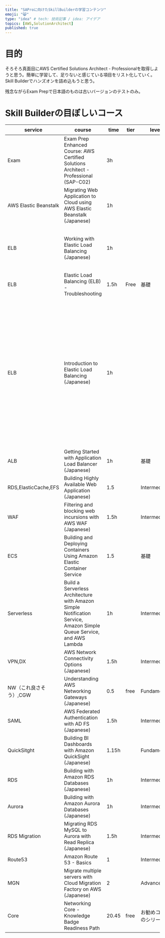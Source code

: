 ```yaml
---
title: "SAProに向けたSkillBuilderの学習コンテンツ"
emoji: "😸"
type: "idea" # tech: 技術記事 / idea: アイデア
topics: [AWS,SolutionArchitect]
published: true
---
```


# 目的
そろそろ真面目にAWS Certified Solutions Architect - Professionalを取得しようと思う。簡単に学習して、足りないと感じている項目をリスト化していく。Skill Builderでハンズオンを詰め込もうと思う。

残念ながらExam Prepで日本語のものは古いバージョンのテストのみ。

# Skill Builderの目ぼしいコース
|service|course|time|tier|level|補足|
| ---- |----|----|----|----|----|
|Exam|Exam Prep Enhanced Course: AWS Certified Solutions Architect - Professional (SAP-C02) |3h||||
|AWS Elastic Beanstalk|Migrating Web Application to Cloud using AWS Elastic Beanstalk (Japanese)|1h||||
|ELB|Working with Elastic Load Balancing (Japanese) |1h|||生きている。簡単すぎる|
|ELB|Elastic Load Balancing (ELB) - Troubleshooting |1.5h|Free|基礎||
|ELB|Introduction to Elastic Load Balancing (Japanese)|1h|||ラボは現在メンテナンス中です。後でもう一度試すか、別のラボを選択してください。
|ALB|Getting Started with Application Load Balancer (Japanese)|1h||基礎||
|RDS,ElasticCache,EFS|Building Highly Available Web Application (Japanese)|1.5||Intermediate||
|WAF|Filtering and blocking web incursions with AWS WAF (Japanese)|1.5h||Intermediate|
|ECS|Building and Deploying Containers Using Amazon Elastic Container Service |1.5||基礎|
|Serverless|Build a Serverless Architecture with Amazon Simple Notification Service, Amazon Simple Queue Service, and AWS Lambda|1h||Intermediate|
|VPN,DX|AWS Network Connectivity Options (Japanese)|1.5h||Intermediate|
|NW（これ良さそう）,CGW|Understanding AWS Networking Gateways (Japanese) |0.5|free|Fundamental|
|SAML|AWS Federated Authentication with AD FS (Japanese)|1.5h||Intermediate|
|QuickSitght|Building BI Dashboards with Amazon QuickSight (Japanese)|1.15h||Fundamental|
|RDS|Building with Amazon RDS Databases (Japanese)|1h||Intermediate|
|Aurora|Building with Amazon Aurora Databases (Japanese)|1h||Intermediate|
|RDS Migration|Migrating RDS MySQL to Aurora with Read Replica (Japanese)|1.5h||Intermediate|
|Route53|Amazon Route 53 - Basics|1||Intermediate|
|MGN|Migrate multiple servers with Cloud Migration Factory on AWS (Japanese)|2||Advanced|
|Core|Networking Core - Knowledge Badge Readiness Path|20.45|free|お勧めコースのシリーズだ|